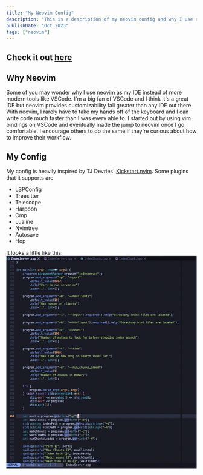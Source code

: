 ```yaml
---
title: "My Neovim Config"
description: "This is a description of my neovim config and why I use neovim"
publishDate: "Oct 2023"
tags: ["neovim"]
---
```


## Check it out [here](https://github.com/wbjin/nvim)

## Why Neovim
Some of you may wonder why I use neovim as my IDE instead of more modern tools like VSCode. I'm a
big fan of VSCode and I think it's a great IDE but neovim provides customizability fall greater than
any IDE out there. With neovim, I rarely have to take my hands off of the keyboard and I can write
code much faster than I was every able to. I started out by using vim bindings on VSCode and
eventually made the jump to neovim once I go comfortable. I encourage others to do the same if
they're curious about how to improve their workflow.

## My Config
My config is heavily inspired by TJ Devries'
[Kickstart.nvim](https://github.com/nvim-lua/kickstart.nvim). Some plugins that it supports are
- LSPConfig
- Treesitter
- Telescope
- Harpoon
- Cmp
- Lualine
- Nvimtree
- Autosave
- Hop

It looks a little like this:
![image](images/nvim.png)


